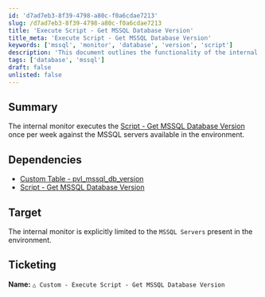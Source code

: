 ```yaml
---
id: 'd7ad7eb3-8f39-4798-a80c-f0a6cdae7213'
slug: /d7ad7eb3-8f39-4798-a80c-f0a6cdae7213
title: 'Execute Script - Get MSSQL Database Version'
title_meta: 'Execute Script - Get MSSQL Database Version'
keywords: ['mssql', 'monitor', 'database', 'version', 'script']
description: 'This document outlines the functionality of the internal monitor that executes a script to retrieve the MSSQL database version weekly. It details dependencies, target systems, and ticketing information.'
tags: ['database', 'mssql']
draft: false
unlisted: false
---
```


## Summary

The internal monitor executes the [Script - Get MSSQL Database Version](/docs/03f2c6fe-2b6d-43bd-b5c8-de3cb55c0dee) once per week against the MSSQL servers available in the environment.

## Dependencies

- [Custom Table - pvl_mssql_db_version](/docs/e0ec87f6-0624-40db-ac6b-1b7d823e6b37)
- [Script - Get MSSQL Database Version](/docs/03f2c6fe-2b6d-43bd-b5c8-de3cb55c0dee)

## Target

The internal monitor is explicitly limited to the `MSSQL Servers` present in the environment.

## Ticketing

**Name:** `△ Custom - Execute Script - Get MSSQL Database Version`

